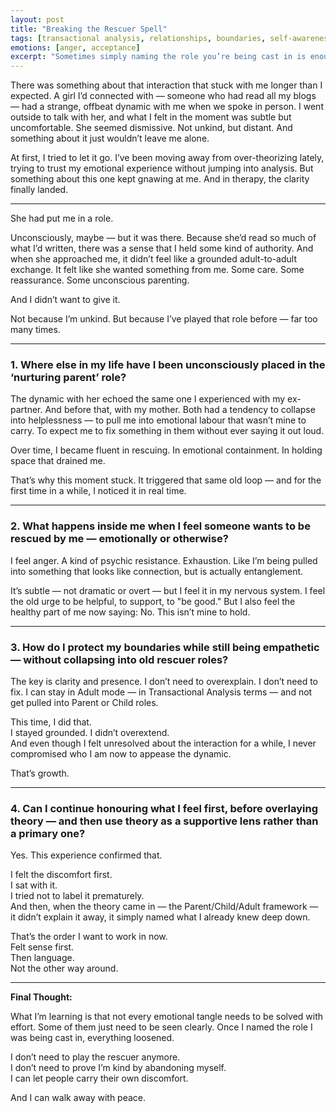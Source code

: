 ```yaml
---
layout: post
title: "Breaking the Rescuer Spell"
tags: [transactional analysis, relationships, boundaries, self-awareness]
emotions: [anger, acceptance]
excerpt: "Sometimes simply naming the role you’re being cast in is enough to break the cycle of unsolicited rescuing."
---
```


There was something about that interaction that stuck with me longer than I expected. A girl I’d connected with — someone who had read all my blogs — had a strange, offbeat dynamic with me when we spoke in person. I went outside to talk with her, and what I felt in the moment was subtle but uncomfortable. She seemed dismissive. Not unkind, but distant. And something about it just wouldn’t leave me alone.

At first, I tried to let it go. I’ve been moving away from over-theorizing lately, trying to trust my emotional experience without jumping into analysis. But something about this one kept gnawing at me. And in therapy, the clarity finally landed.

---

She had put me in a role.

Unconsciously, maybe — but it was there. Because she’d read so much of what I’d written, there was a sense that I held some kind of authority. And when she approached me, it didn’t feel like a grounded adult-to-adult exchange. It felt like she wanted something from me. Some care. Some reassurance. Some unconscious parenting.

And I didn’t want to give it.

Not because I’m unkind. But because I’ve played that role before — far too many times.

---

### 1. Where else in my life have I been unconsciously placed in the ‘nurturing parent’ role?

The dynamic with her echoed the same one I experienced with my ex-partner. And before that, with my mother. Both had a tendency to collapse into helplessness — to pull me into emotional labour that wasn’t mine to carry. To expect me to fix something in them without ever saying it out loud.

Over time, I became fluent in rescuing. In emotional containment. In holding space that drained me.

That’s why this moment stuck. It triggered that same old loop — and for the first time in a while, I noticed it in real time.

---

### 2. What happens inside me when I feel someone wants to be rescued by me — emotionally or otherwise?

I feel anger. A kind of psychic resistance. Exhaustion. Like I’m being pulled into something that looks like connection, but is actually entanglement.

It’s subtle — not dramatic or overt — but I feel it in my nervous system. I feel the old urge to be helpful, to support, to "be good." But I also feel the healthy part of me now saying: No. This isn’t mine to hold.

---

### 3. How do I protect my boundaries while still being empathetic — without collapsing into old rescuer roles?

The key is clarity and presence. I don’t need to overexplain. I don’t need to fix. I can stay in Adult mode — in Transactional Analysis terms — and not get pulled into Parent or Child roles.

This time, I did that.  
I stayed grounded. I didn’t overextend.  
And even though I felt unresolved about the interaction for a while, I never compromised who I am now to appease the dynamic.

That’s growth.

---

### 4. Can I continue honouring what I feel first, before overlaying theory — and then use theory as a supportive lens rather than a primary one?

Yes. This experience confirmed that.

I felt the discomfort first.  
I sat with it.  
I tried not to label it prematurely.  
And then, when the theory came in — the Parent/Child/Adult framework — it didn’t explain it away, it simply named what I already knew deep down.

That’s the order I want to work in now.  
Felt sense first.  
Then language.  
Not the other way around.

---

**Final Thought:**

What I’m learning is that not every emotional tangle needs to be solved with effort. Some of them just need to be seen clearly. Once I named the role I was being cast in, everything loosened.

I don’t need to play the rescuer anymore.  
I don’t need to prove I’m kind by abandoning myself.  
I can let people carry their own discomfort.

And I can walk away with peace.

